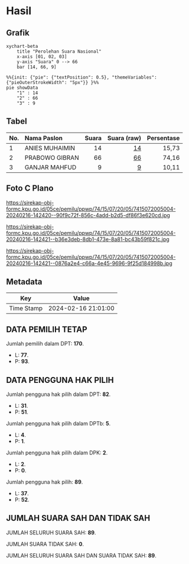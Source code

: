 # Hasil

## Grafik

```mermaid
xychart-beta
    title "Perolehan Suara Nasional"
    x-axis [01, 02, 03]
    y-axis "Suara" 0 --> 66
    bar [14, 66, 9]
```

```mermaid
%%{init: {"pie": {"textPosition": 0.5}, "themeVariables": {"pieOuterStrokeWidth": "5px"}} }%%
pie showData
    "1" : 14
    "2" : 66
    "3" : 9
```

## Tabel

| No. | Nama Paslon    | Suara | Suara (raw) | Persentase |
|:--- |:-------------- | -----:| -----------:| ----------:|
| 1   | ANIES MUHAIMIN | 14    | [14][p-1]   | 15,73      |
| 2   | PRABOWO GIBRAN | 66    | [66][p-2]   | 74,16      |
| 3   | GANJAR MAHFUD  | 9     | [9][p-3]    | 10,11      |


[p-1]: https://github.com/gigit-pemilu/pemilu-2024/blob/main/pilpres/hitung-suara/sub/74-sulawesi-tenggara/sub/15-buton-selatan/sub/07-kadatua/sub/2005-kapoa/sub/004-tps/sub/paslon-1.txt
[p-2]: https://github.com/gigit-pemilu/pemilu-2024/blob/main/pilpres/hitung-suara/sub/74-sulawesi-tenggara/sub/15-buton-selatan/sub/07-kadatua/sub/2005-kapoa/sub/004-tps/sub/paslon-2.txt
[p-3]: https://github.com/gigit-pemilu/pemilu-2024/blob/main/pilpres/hitung-suara/sub/74-sulawesi-tenggara/sub/15-buton-selatan/sub/07-kadatua/sub/2005-kapoa/sub/004-tps/sub/paslon-3.txt

## Foto C Plano

https://sirekap-obj-formc.kpu.go.id/05ce/pemilu/ppwp/74/15/07/20/05/7415072005004-20240216-142420--90f9c72f-856c-4add-b2d5-df86f3e620cd.jpg

https://sirekap-obj-formc.kpu.go.id/05ce/pemilu/ppwp/74/15/07/20/05/7415072005004-20240216-142421--b36e3deb-8db1-473e-8a81-bc43b59f821c.jpg

https://sirekap-obj-formc.kpu.go.id/05ce/pemilu/ppwp/74/15/07/20/05/7415072005004-20240216-142421--0876a2e4-c66a-4e45-9696-9f25d184998b.jpg


## Metadata

| Key        | Value               |
| ---------- | ------------------- |
| Time Stamp | 2024-02-16 21:01:00 |


## DATA PEMILIH TETAP

Jumlah pemilih dalam DPT: **170**.
 * L: **77**.
 * P: **93**.

## DATA PENGGUNA HAK PILIH

Jumlah pengguna hak pilih dalam DPT: **82**.
 * L: **31**.
 * P: **51**.

Jumlah pengguna hak pilih dalam DPTb: **5**.
 * L: **4**.
 * P: **1**.

Jumlah pengguna hak pilih dalam DPK: **2**.
 * L: **2**.
 * P: **0**.

Jumlah pengguna hak pilih: **89**.
 * L: **37**.
 * P: **52**.

## JUMLAH SUARA SAH DAN TIDAK SAH

JUMLAH SELURUH SUARA SAH: **89**.

JUMLAH SUARA TIDAK SAH: **0**.

JUMLAH SELURUH SUARA SAH DAN SUARA TIDAK SAH: **89**.


